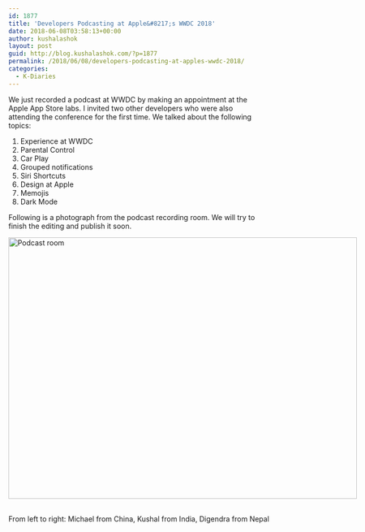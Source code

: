 ```yaml
---
id: 1877
title: 'Developers Podcasting at Apple&#8217;s WWDC 2018'
date: 2018-06-08T03:58:13+00:00
author: kushalashok
layout: post
guid: http://blog.kushalashok.com/?p=1877
permalink: /2018/06/08/developers-podcasting-at-apples-wwdc-2018/
categories:
  - K-Diaries
---
```

We just recorded a podcast at WWDC by making an appointment at the Apple App Store labs. I invited two other developers who were also attending the conference for the first time. We talked about the following topics:

  1. Experience at WWDC
  2. Parental Control
  3. Car Play
  4. Grouped notifications
  5. Siri Shortcuts
  6. Design at Apple
  7. Memojis
  8. Dark Mode

Following is a photograph from the podcast recording room. We will try to finish the editing and publish it soon.

<div id="attachment_1878" style="width: 697px" class="wp-caption aligncenter">
  <a href="http://blog.kushalashok.com/wp-content/uploads/2018/06/1231528400843_.pic_.jpg"><img class="wp-image-1878 size-large" src="http://blog.kushalashok.com/wp-content/uploads/2018/06/1231528400843_.pic_-1024x768.jpg" alt="Podcast room" width="687" height="515" srcset="http://blog.kushalashok.com/wp-content/uploads/2018/06/1231528400843_.pic_-1024x768.jpg 1024w, http://blog.kushalashok.com/wp-content/uploads/2018/06/1231528400843_.pic_-300x225.jpg 300w, http://blog.kushalashok.com/wp-content/uploads/2018/06/1231528400843_.pic_-768x576.jpg 768w, http://blog.kushalashok.com/wp-content/uploads/2018/06/1231528400843_.pic_-800x600.jpg 800w, http://blog.kushalashok.com/wp-content/uploads/2018/06/1231528400843_.pic_.jpg 1440w" sizes="(max-width: 687px) 100vw, 687px" /></a>
  
  <p class="wp-caption-text">
    <br />From left to right: Michael from China, Kushal from India, Digendra from Nepal
  </p>
</div>
